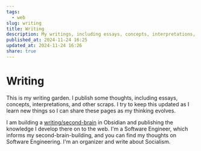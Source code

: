 ```yaml
---
tags:
  - web
slug: writing
title: Writing
description: My writings, including essays, concepts, interpretations, and other scraps.
published_at: 2024-11-24 16:25
updated_at: 2024-11-24 16:26
share: true
---
```


# Writing

This is my writing garden. I publish some thoughts, including essays, concepts, interpretations, and other scraps. I try to keep this updated as I learn new things so I can share these pages as my thinking evolves.

I am building a [writing/second-brain](/content/writing/second-brain.md) in Obsidian and publishing the knowledge I develop there on to the web. I'm a Software Engineer, which informs my second-brain-building, and you can find my thoughts on Software Engineering. I'm an organizer and write about Socialism.

<RecentEssays />
